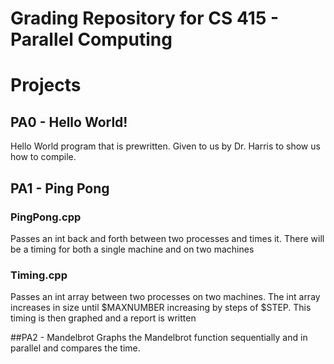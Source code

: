 # Grading Repository for CS 415 - Parallel Computing

# Projects
## PA0 - Hello World!

Hello World program that is prewritten. Given to us by Dr. Harris to show us how to compile.

## PA1 - Ping Pong

### PingPong.cpp
Passes an int back and forth between two processes and times it. There will be a timing for both a single machine and on two machines

### Timing.cpp
Passes an int array between two processes on two machines. The int array increases in size until $MAXNUMBER increasing by steps of $STEP.
This timing is then graphed and a report is written

##PA2 - Mandelbrot
Graphs the Mandelbrot function sequentially and in parallel and compares the time. 
